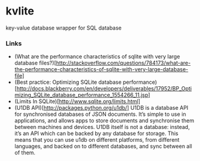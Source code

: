 kvlite
======

key-value database wrapper for SQL database


### Links
 * (What are the performance characteristics of sqlite with very large database files?)[http://stackoverflow.com/questions/784173/what-are-the-performance-characteristics-of-sqlite-with-very-large-database-file]
 * (Best practice: Optimizing SQLite database performance)[http://docs.blackberry.com/en/developers/deliverables/17952/BP_Optimizing_SQLite_database_performance_1554266_11.jsp]
 * (Limits In SQLite)[http://www.sqlite.org/limits.html]
 * (U1DB API)[http://packages.python.org/u1db/] U1DB is a database API for synchronised databases of JSON documents. It’s simple to use in applications, and allows apps to store documents and synchronise them between machines and devices. U1DB itself is not a database: instead, it’s an API which can be backed by any database for storage. This means that you can use u1db on different platforms, from different languages, and backed on to different databases, and sync between all of them.
 
